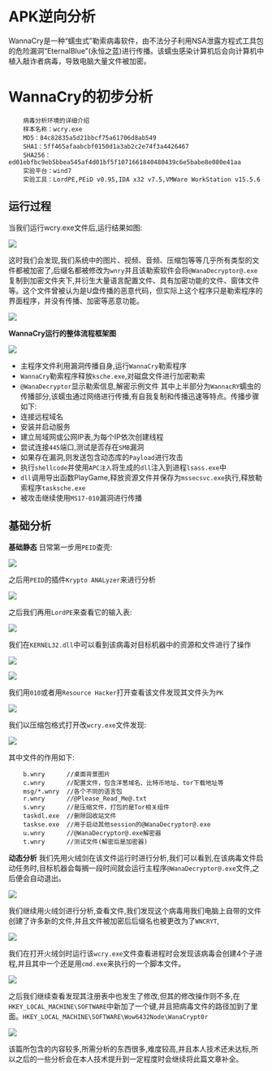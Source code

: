# APK逆向分析
WannaCry是一种“蠕虫式”勒索病毒软件，由不法分子利用NSA泄露方程式工具包的危险漏洞“EternalBlue”(永恒之蓝)进行传播。该蠕虫感染计算机后会向计算机中植入敲诈者病毒，导致电脑大量文件被加密。
# WannaCry的初步分析
```
    病毒分析环境的详细介绍
    样本名称：wcry.exe
    MD5：84c82835a5d21bbcf75a61706d8ab549
    SHA1：5ff465afaabcbf0150d1a3ab2c2e74f3a4426467
    SHA256：ed01ebfbc9eb5bbea545af4d01bf5f1071661840480439c6e5babe8e080e41aa
    实验平台：wind7
    实验工具：LordPE,PEiD v0.95,IDA x32 v7.5,VMWare WorkStation v15.5.6
```

## 运行过程
当我们运行wcry.exe文件后,运行结果如图:

![](./image/运行2.png)

这时我们会发现,我们系统中的图片、视频、音频、压缩包等等几乎所有类型的文件都被加密了,后缀名都被修改为`wnry`并且该勒索软件会将`@WanaDecryptor@.exe`复制到加密文件夹下,并衍生大量语言配置文件、具有加密功能的文件、窗体文件等。这个文件曾被认为是U盘传播的恶意代码，但实际上这个程序只是勒索程序的界面程序，并没有传播、加密等恶意功能。

![](./image/运行3.png)

**WannaCry运行的整体流程框架图**

![](./image/传播流程图.png)

- 主程序文件利用漏洞传播自身,运行`WannaCry`勒索程序
- `WannaCry`勒索程序释放`ksche.exe`,对磁盘文件进行加密勒索
- `@WanaDecryptor`显示勒索信息,解密示例文件
其中上半部分为`WannacRY`蠕虫的传播部分,该蠕虫通过网络进行传播,有自我复制和传播迅速等特点。传播步骤如下:
- 连接远程域名
- 安装并启动服务
- 建立局域网或公网IP表,为每个IP依次创建线程
- 尝试连接`445`端口,测试是否存在`SMB`漏洞
- 如果存在漏洞,则发送包含动态库的`Payload`进行攻击
- 执行`shellcode`并使用`APC注入`将生成的`dll`注入到进程`lsass.exe`中
- `dll`调用导出函数PlayGame,释放资源文件并保存为`mssecsvc.exe`执行,释放勒索程序`tasksche.exe`
- 被攻击继续使用`MS17-010`漏洞进行传播

## 基础分析

**基础静态**
日常第一步用`PEID`查壳:

![](./image/查壳.png)

之后用`PEID`的插件`Krypto ANALyzer`来进行分析

![](./image/PEID插件分析.png)

之后我们再用`LordPE`来查看它的输入表:

![](./image/输出表.png)

我们在`KERNEL32.dll`中可以看到该病毒对目标机器中的资源和文件进行了操作

![](./image/PE1.png)

![](./image/PE2.png)

我们用`010`或者用`Resource Hacker`打开查看该文件发现其文件头为`PK`

![](./image/文件头.png)

我们以压缩包格式打开改`wcry.exe`文件发现:

![](./image/压缩包.png)

其中文件的作用如下:
```
    b.wnry      //桌面背景图片
    c.wnry      //配置文件，包含洋葱域名、比特币地址、tor下载地址等
    msg/*.wnry  //各个不同的语言包
    r.wnry      //@Please_Read_Me@.txt
    s.wnry      //是压缩文件，打包的是Tor相关组件
    taskdl.exe  //删除回收站文件
    taskse.exe  //用于启动其他session的@WanaDecryptor@.exe
    u.wnry      //@WanaDecryptor@.exe解密器
    t.wnry      //测试文件(解密后是加密器)
```

**动态分析**
我们先用火绒剑在该文件运行时进行分析,我们可以看到,在该病毒文件启动任务时,目标机器会每搁一段时间就会运行主程序`@WanaDecryptor@.exe`文件,之后便会自动退出。

![](./image/进程触发.png)

我们继续用火绒剑进行分析,查看文件,我们发现这个病毒用我们电脑上自带的文件创建了许多新的文件,并且文件被加密后后缀名也被更改为了`WNCRYT`,

![](./image/文件篡改.png)

我们在打开火绒剑时运行该`wcry.exe`文件查看进程时会发现该病毒会创建4个子进程,并且其中一个还是用`cmd.exe`来执行的一个脚本文件。

![](./image/进程2.png)

之后我们继续查看发现其注册表中也发生了修改,但其的修改操作则不多,在`HKEY_LOCAL_MACHINE\SOFTWARE`中新加了一个键,并且把病毒文件的路径加到了里面。`HKEY_LOCAL_MACHINE\SOFTWARE\Wow6432Node\WanaCrypt0r`

![](./image/注册表.png)


该篇所包含的内容较多,所需分析的东西很多,难度较高,并且本人技术还未达标,所以之后的一些分析会在本人技术提升到一定程度时会继续将此篇文章补全。